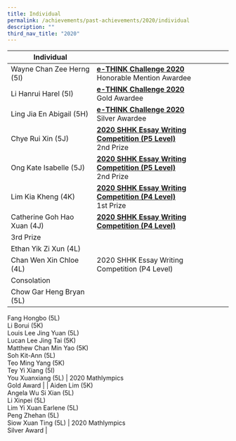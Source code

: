 ```yaml
---
title: Individual
permalink: /achievements/past-achievements/2020/individual
description: ""
third_nav_title: "2020"
---
```

| Individual | |
|---|---|
| Wayne Chan Zee Herng (5I) | <u> **e-THINK Challenge 2020** </u> <br> Honorable Mention Awardee |
| Li Hanrui Harel (5I) | <u> **e-THINK Challenge 2020** </u> <br> Gold Awardee |
| Ling Jia En Abigail (5H) | <u> **e-THINK Challenge 2020** </u> <br> Silver Awardee |
| Chye Rui Xin (5J) | <u> **2020 SHHK Essay Writing Competition (P5 Level)** </u> <br> 2nd Prize |
| Ong Kate Isabelle (5J) | <u> **2020 SHHK Essay Writing Competition (P5 Level)**  </u> <br> 2nd Prize |
| Lim Kia Kheng (4K) | <u> **2020 SHHK Essay Writing Competition (P4 Level)** </u> <br> 1st Prize |
| Catherine Goh Hao Xuan (4J) | <u> **2020 SHHK Essay Writing Competition (P4 Level)** </u>
3rd Prize |
| Ethan Yik Zi Xun (4L)  
Chan Wen Xin Chloe (4L) | 2020 SHHK Essay Writing Competition (P4 Level)  
Consolation |
| Chow Gar Heng Bryan (5L)  
Fang Hongbo (5L)  
Li Borui (5K)  
Louis Lee Jing Yuan (5L)  
Lucan Lee Jing Tai (5K)  
Matthew Chan Min Yao (5K)  
Soh Kit-Ann (5L)  
Teo Ming Yang (5K)  
Tey Yi Xiang (5I)  
You Xuanxiang (5L) | 2020 Mathlympics  
Gold Award |
| Aiden Lim (5K)  
Angela Wu Si Xian (5L)  
Li Xinpei (5L)  
Lim Yi Xuan Earlene (5L)  
Peng Zhehan (5L)  
Siow Xuan Ting (5L) | 2020 Mathlympics  
Silver Award |
